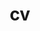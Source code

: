 ---
layout: cv
permalink: /files/
title: cv
nav: true
nav_order: 5
cv_pdf: CV_ChumengLiang.pdf
description: 
toc:
  sidebar: left
---